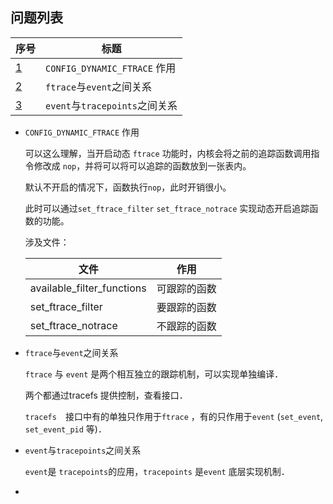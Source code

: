 



## 问题列表

| 序号    | 标题                           |
| ------- | ------------------------------ |
| [1](#1) | `CONFIG_DYNAMIC_FTRACE` 作用   |
| [2](#2) | `ftrace`与`event`之间关系      |
| [3](#3) | `event`与`tracepoints`之间关系 |











* <a name="1">`CONFIG_DYNAMIC_FTRACE` 作用</a>

  可以这么理解，当开启动态 `ftrace` 功能时，内核会将之前的追踪函数调用指令修改成 `nop`，并将可以将可以追踪的函数放到一张表内。

  默认不开启的情况下，函数执行`nop`，此时开销很小。

  此时可以通过`set_ftrace_filter` `set_ftrace_notrace` 实现动态开启追踪函数的功能。

  涉及文件：

  | 文件                       | 作用         |
  | -------------------------- | ------------ |
  | available_filter_functions | 可跟踪的函数 |
  | set_ftrace_filter          | 要跟踪的函数 |
  | set_ftrace_notrace         | 不跟踪的函数 |

* <a name="2">`ftrace`与`event`之间关系</a>

  `ftrace` 与 `event` 是两个相互独立的跟踪机制，可以实现单独编译．

  两个都通过tracefs 提供控制，查看接口．

  `tracefs`　接口中有的单独只作用于`ftrace` ，有的只作用于`event` (`set_event`, `set_event_pid` 等)．

* <a name="3">`event`与`tracepoints`之间关系</a>

   `event`是  `tracepoints`的应用，`tracepoints` 是`event` 底层实现机制．

* 